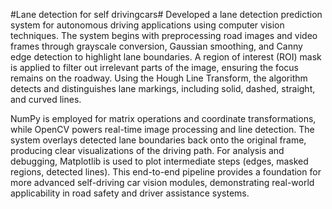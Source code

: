 #Lane detection for self drivingcars#
Developed a lane detection prediction system for autonomous driving applications using computer vision techniques. The system begins with preprocessing road images and video frames through grayscale conversion, Gaussian smoothing, and Canny edge detection to highlight lane boundaries. A region of interest (ROI) mask is applied to filter out irrelevant parts of the image, ensuring the focus remains on the roadway. Using the Hough Line Transform, the algorithm detects and distinguishes lane markings, including solid, dashed, straight, and curved lines.

NumPy is employed for matrix operations and coordinate transformations, while OpenCV powers real-time image processing and line detection. The system overlays detected lane boundaries back onto the original frame, producing clear visualizations of the driving path. For analysis and debugging, Matplotlib is used to plot intermediate steps (edges, masked regions, detected lines). This end-to-end pipeline provides a foundation for more advanced self-driving car vision modules, demonstrating real-world applicability in road safety and driver assistance systems.

